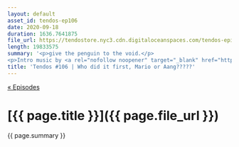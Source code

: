 ```yaml
---
layout: default
asset_id: tendos-ep106
date: 2020-09-18
duration: 1636.7641875
file_url: https://tendostore.nyc3.cdn.digitaloceanspaces.com/tendos-episode106.mp3
length: 19833575
summary: '<p>give the penguin to the void.</p>
<p>Intro music by <a rel="nofollow noopener" target="_blank" href="https://twitter.com/Mike_Dantuono">DJ mikeymike</a>!</p>'
title: 'Tendos #106 | Who did it first, Mario or Aang?????'
---
```

[« Episodes](/tendos/episodes)

# [{{ page.title }}]({{ page.file_url }})
{{ page.summary }}
